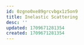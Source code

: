 ```yaml
---
id: 0zgno0xe89grcvbgx1z5on9
title: Inelastic Scattering
desc: ''
updated: 1709671281354
created: 1709671281354
---
```

